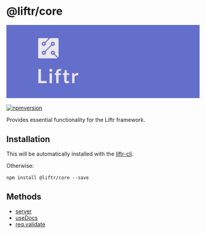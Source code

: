 # @liftr/core

<p align="center">
    <img alt="Liftr logo" src="./logo.png">
</p>

[![npmversion](https://img.shields.io/npm/v/@liftr/core.svg?style=for-the-badge)](https://github.com/farisT/liftr)

Provides essential functionality for the Liftr framework.

## Installation

This will be automatically installed with the [liftr-cli](https://github.com/farisT/liftr).

Otherwise:

```
npm install @liftr/core --save
```

## Methods

- [server](docs/server.md)
- [useDocs](docs/useDocs.md)
- [req.validate](docs/req.validate.md)

